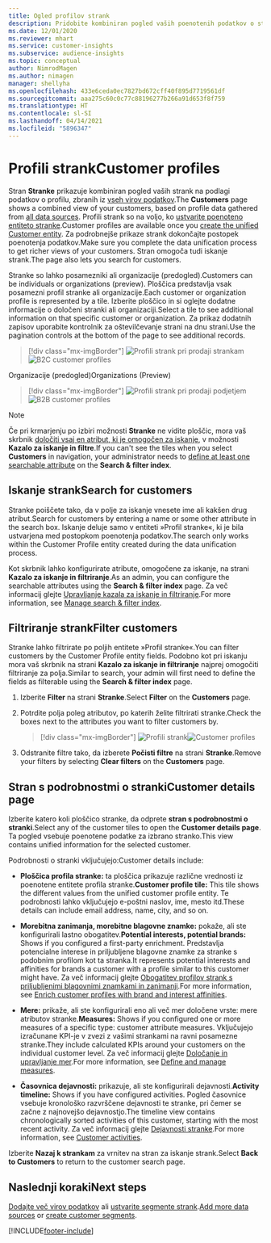 ```yaml
---
title: Ogled profilov strank
description: Pridobite kombiniran pogled vaših poenotenih podatkov o strankah.
ms.date: 12/01/2020
ms.reviewer: mhart
ms.service: customer-insights
ms.subservice: audience-insights
ms.topic: conceptual
author: NimrodMagen
ms.author: nimagen
manager: shellyha
ms.openlocfilehash: 433e6ceda0ec7827bd672cff40f895d7719561df
ms.sourcegitcommit: aaa275c60c0c77c88196277b266a91d653f8f759
ms.translationtype: HT
ms.contentlocale: sl-SI
ms.lasthandoff: 04/14/2021
ms.locfileid: "5896347"
---
```

# <a name="customer-profiles"></a><span data-ttu-id="3e72d-103">Profili strank</span><span class="sxs-lookup"><span data-stu-id="3e72d-103">Customer profiles</span></span>

<span data-ttu-id="3e72d-104">Stran **Stranke** prikazuje kombiniran pogled vaših strank na podlagi podatkov o profilu, zbranih iz [vseh virov podatkov](data-sources.md).</span><span class="sxs-lookup"><span data-stu-id="3e72d-104">The **Customers** page shows a combined view of your customers, based on profile data gathered from [all data sources](data-sources.md).</span></span> <span data-ttu-id="3e72d-105">Profili strank so na voljo, ko [ustvarite poenoteno entiteto stranke](data-unification.md).</span><span class="sxs-lookup"><span data-stu-id="3e72d-105">Customer profiles are available once you [create the unified Customer entity](data-unification.md).</span></span> <span data-ttu-id="3e72d-106">Za podrobnejše prikaze strank dokončajte postopek poenotenja podatkov.</span><span class="sxs-lookup"><span data-stu-id="3e72d-106">Make sure you complete the data unification process to get richer views of your customers.</span></span> <span data-ttu-id="3e72d-107">Stran omogoča tudi iskanje strank.</span><span class="sxs-lookup"><span data-stu-id="3e72d-107">The page also lets you search for customers.</span></span>

<span data-ttu-id="3e72d-108">Stranke so lahko posamezniki ali organizacije (predogled).</span><span class="sxs-lookup"><span data-stu-id="3e72d-108">Customers can be individuals or organizations (preview).</span></span> <span data-ttu-id="3e72d-109">Ploščica predstavlja vsak posamezni profil stranke ali organizacije.</span><span class="sxs-lookup"><span data-stu-id="3e72d-109">Each customer or organization profile is represented by a tile.</span></span> <span data-ttu-id="3e72d-110">Izberite ploščico in si oglejte dodatne informacije o določeni stranki ali organizaciji.</span><span class="sxs-lookup"><span data-stu-id="3e72d-110">Select a tile to see additional information on that specific customer or organization.</span></span> <span data-ttu-id="3e72d-111">Za prikaz dodatnih zapisov uporabite kontrolnik za oštevilčevanje strani na dnu strani.</span><span class="sxs-lookup"><span data-stu-id="3e72d-111">Use the pagination controls at the bottom of the page to see additional records.</span></span>

> [!div class="mx-imgBorder"] 
> <span data-ttu-id="3e72d-112">![Profili strank pri prodaji strankam](media/profiles-customers.png "Profili strank pri prodaji strankam")</span><span class="sxs-lookup"><span data-stu-id="3e72d-112">![B2C customer profiles](media/profiles-customers.png "B2C customer profiles")</span></span>

<span data-ttu-id="3e72d-113">Organizacije (predogled)</span><span class="sxs-lookup"><span data-stu-id="3e72d-113">Organizations (Preview)</span></span>
> [!div class="mx-imgBorder"] 
> <span data-ttu-id="3e72d-114">![Profili strank pri prodaji podjetjem](media/profile-customers-b2b.png "Profili strank pri prodaji podjetjem")</span><span class="sxs-lookup"><span data-stu-id="3e72d-114">![B2B customer profiles](media/profile-customers-b2b.png "B2B customer profiles")</span></span>

> [!NOTE]
> <span data-ttu-id="3e72d-115">Če pri krmarjenju po izbiri možnosti **Stranke** ne vidite ploščic, mora vaš skrbnik [določiti vsaj en atribut, ki je omogočen za iskanje](search-filter-index.md), v možnosti **Kazalo za iskanje in filtre**.</span><span class="sxs-lookup"><span data-stu-id="3e72d-115">If you can't see the tiles when you select **Customers** in navigation, your administrator needs to [define at least one searchable attribute](search-filter-index.md) on the **Search & filter index**.</span></span>

## <a name="search-for-customers"></a><span data-ttu-id="3e72d-116">Iskanje strank</span><span class="sxs-lookup"><span data-stu-id="3e72d-116">Search for customers</span></span>

<span data-ttu-id="3e72d-117">Stranke poiščete tako, da v polje za iskanje vnesete ime ali kakšen drug atribut.</span><span class="sxs-lookup"><span data-stu-id="3e72d-117">Search for customers by entering a name or some other attribute in the search box.</span></span> <span data-ttu-id="3e72d-118">Iskanje deluje samo v entiteti »Profil stranke«, ki je bila ustvarjena med postopkom poenotenja podatkov.</span><span class="sxs-lookup"><span data-stu-id="3e72d-118">The search only works within the Customer Profile entity created during the data unification process.</span></span>

<span data-ttu-id="3e72d-119">Kot skrbnik lahko konfigurirate atribute, omogočene za iskanje, na strani **Kazalo za iskanje in filtriranje**.</span><span class="sxs-lookup"><span data-stu-id="3e72d-119">As an admin, you can configure the searchable attributes using the **Search & filter index** page.</span></span> <span data-ttu-id="3e72d-120">Za več informacij glejte [Upravljanje kazala za iskanje in filtriranje](search-filter-index.md).</span><span class="sxs-lookup"><span data-stu-id="3e72d-120">For more information, see [Manage search & filter index](search-filter-index.md).</span></span>

## <a name="filter-customers"></a><span data-ttu-id="3e72d-121">Filtriranje strank</span><span class="sxs-lookup"><span data-stu-id="3e72d-121">Filter customers</span></span>

<span data-ttu-id="3e72d-122">Stranke lahko filtrirate po poljih entitete »Profil stranke«.</span><span class="sxs-lookup"><span data-stu-id="3e72d-122">You can filter customers by the Customer Profile entity fields.</span></span> <span data-ttu-id="3e72d-123">Podobno kot pri iskanju mora vaš skrbnik na strani **Kazalo za iskanje in filtriranje** najprej omogočiti filtriranje za polja.</span><span class="sxs-lookup"><span data-stu-id="3e72d-123">Similar to search, your admin will first need to define the fields as filterable using the **Search & filter index** page.</span></span>

1. <span data-ttu-id="3e72d-124">Izberite **Filter** na strani **Stranke**.</span><span class="sxs-lookup"><span data-stu-id="3e72d-124">Select **Filter** on the **Customers** page.</span></span>

2. <span data-ttu-id="3e72d-125">Potrdite polja poleg atributov, po katerih želite filtrirati stranke.</span><span class="sxs-lookup"><span data-stu-id="3e72d-125">Check the boxes next to the attributes you want to filter customers by.</span></span>

   > [!div class="mx-imgBorder"] 
   > <span data-ttu-id="3e72d-126">![Profili strank](media/profiles-customers3.png "Profili strank")</span><span class="sxs-lookup"><span data-stu-id="3e72d-126">![Customer profiles](media/profiles-customers3.png "Customer profiles")</span></span>

3. <span data-ttu-id="3e72d-127">Odstranite filtre tako, da izberete **Počisti filtre** na strani **Stranke**.</span><span class="sxs-lookup"><span data-stu-id="3e72d-127">Remove your filters by selecting **Clear filters** on the **Customers** page.</span></span>

##  <a name="customer-details-page"></a><span data-ttu-id="3e72d-128">Stran s podrobnostmi o stranki</span><span class="sxs-lookup"><span data-stu-id="3e72d-128">Customer details page</span></span>

<span data-ttu-id="3e72d-129">Izberite katero koli ploščico stranke, da odprete **stran s podrobnostmi o stranki**.</span><span class="sxs-lookup"><span data-stu-id="3e72d-129">Select any of the customer tiles to open the **Customer details page**.</span></span> <span data-ttu-id="3e72d-130">Ta pogled vsebuje poenotene podatke za izbrano stranko.</span><span class="sxs-lookup"><span data-stu-id="3e72d-130">This view contains unified information for the selected customer.</span></span>

<span data-ttu-id="3e72d-131">Podrobnosti o stranki vključujejo:</span><span class="sxs-lookup"><span data-stu-id="3e72d-131">Customer details include:</span></span>

-   <span data-ttu-id="3e72d-132">**Ploščica profila stranke:** ta ploščica prikazuje različne vrednosti iz poenotene entitete profila stranke.</span><span class="sxs-lookup"><span data-stu-id="3e72d-132">**Customer profile tile:** This tile shows the different values from the unified customer profile entity.</span></span> <span data-ttu-id="3e72d-133">Te podrobnosti lahko vključujejo e-poštni naslov, ime, mesto itd.</span><span class="sxs-lookup"><span data-stu-id="3e72d-133">These details can include email address, name, city, and so on.</span></span> 

-   <span data-ttu-id="3e72d-134">**Morebitna zanimanja, morebitne blagovne znamke:** pokaže, ali ste konfigurirali lastno obogatitev.</span><span class="sxs-lookup"><span data-stu-id="3e72d-134">**Potential interests, potential brands:** Shows if you configured a first-party enrichment.</span></span> <span data-ttu-id="3e72d-135">Predstavlja potencialne interese in priljubljene blagovne znamke za stranke s podobnim profilom kot ta stranka.</span><span class="sxs-lookup"><span data-stu-id="3e72d-135">It represents potential interests and affinities for brands a customer with a profile similar to this customer might have.</span></span> <span data-ttu-id="3e72d-136">Za več informacij glejte [Obogatitev profilov strank s priljubljenimi blagovnimi znamkami in zanimanji](enrichment-microsoft.md).</span><span class="sxs-lookup"><span data-stu-id="3e72d-136">For more information, see [Enrich customer profiles with brand and interest affinities](enrichment-microsoft.md).</span></span>

-   <span data-ttu-id="3e72d-137">**Mere:** prikaže, ali ste konfigurirali eno ali več mer določene vrste: mere atributov stranke.</span><span class="sxs-lookup"><span data-stu-id="3e72d-137">**Measures:** Shows if you configured one or more measures of a specific type: customer attribute measures.</span></span> <span data-ttu-id="3e72d-138">Vključujejo izračunane KPI-je v zvezi z vašimi strankami na ravni posamezne stranke.</span><span class="sxs-lookup"><span data-stu-id="3e72d-138">They include calculated KPIs around your customers on the individual customer level.</span></span> <span data-ttu-id="3e72d-139">Za več informacij glejte [Določanje in upravljanje mer](measures.md).</span><span class="sxs-lookup"><span data-stu-id="3e72d-139">For more information, see [Define and manage measures](measures.md).</span></span>

-   <span data-ttu-id="3e72d-140">**Časovnica dejavnosti:** prikazuje, ali ste konfigurirali dejavnosti.</span><span class="sxs-lookup"><span data-stu-id="3e72d-140">**Activity timeline:** Shows if you have configured activities.</span></span> <span data-ttu-id="3e72d-141">Pogled časovnice vsebuje kronološko razvrščene dejavnosti te stranke, pri čemer se začne z najnovejšo dejavnostjo.</span><span class="sxs-lookup"><span data-stu-id="3e72d-141">The timeline view contains chronologically sorted activities of this customer, starting with the most recent activity.</span></span> <span data-ttu-id="3e72d-142">Za več informacij glejte [Dejavnosti stranke](activities.md).</span><span class="sxs-lookup"><span data-stu-id="3e72d-142">For more information, see [Customer activities](activities.md).</span></span>

<span data-ttu-id="3e72d-143">Izberite **Nazaj k strankam** za vrnitev na stran za iskanje strank.</span><span class="sxs-lookup"><span data-stu-id="3e72d-143">Select **Back to Customers** to return to the customer search page.</span></span>

## <a name="next-steps"></a><span data-ttu-id="3e72d-144">Naslednji koraki</span><span class="sxs-lookup"><span data-stu-id="3e72d-144">Next steps</span></span>

<span data-ttu-id="3e72d-145">[Dodajte več virov podatkov](data-sources.md) ali [ustvarite segmente strank](segments.md).</span><span class="sxs-lookup"><span data-stu-id="3e72d-145">[Add more data sources](data-sources.md) or [create customer segments](segments.md).</span></span>


[!INCLUDE[footer-include](../includes/footer-banner.md)]